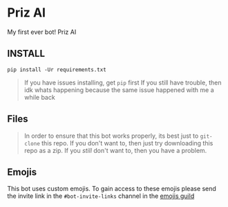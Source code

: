 # Priz AI
My first ever bot! Priz AI

## INSTALL
`pip install -Ur requirements.txt`
> If you have issues installing, get `pip` first
> If you still have trouble, then idk whats happening
> because the same issue happened with me a while back

## Files
> In order to ensure that this bot works properly, its best just to `git-clone` this repo.
If you don't want to, then just try downloading this repo as a zip.
If you *still* don't want to, then you have a problem.

## Emojis
This bot uses custom emojis. To gain access to these emojis please send the invite link in
the `#bot-invite-links` channel in the [emojis guild](https://discord.gg/eYMyfcd)
